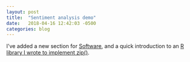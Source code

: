 ```yaml
---
layout: post
title:  "Sentiment analysis demo"
date:   2018-04-16 12:42:03 -0500
categories: blog
---
```

I've added a new section for <a href="https://leslie-huang.github.io/software/">Software</a>, and a quick introduction to an <a href="https://leslie-huang.github.io/zipr/zipr_demo.html">R library I wrote to implement zip()</a>.
